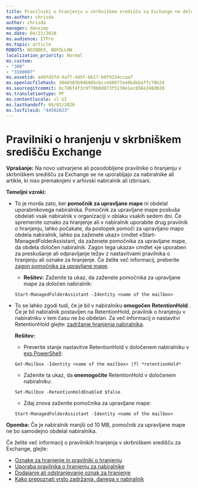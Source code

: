 ```yaml
---
title: Pravilniki o hranjenju v skrbniškem središču za Exchange ne delujejo
ms.author: chrisda
author: chrisda
manager: dansimp
ms.date: 04/21/2020
ms.audience: ITPro
ms.topic: article
ROBOTS: NOINDEX, NOFOLLOW
localization_priority: Normal
ms.custom:
- "308"
- "3100007"
ms.assetid: a48fd5fd-4af7-4d5f-b617-b0f9334ccaa7
ms.openlocfilehash: 3040365b9d686bcbcce60977ee9bdbbaffc70b24
ms.sourcegitcommit: bc7d6f4f3c9f7060d073f5130e1ec856e248d020
ms.translationtype: MT
ms.contentlocale: sl-SI
ms.lasthandoff: 06/02/2020
ms.locfileid: "44502623"
---
```

# <a name="retention-policies-in-exchange-admin-center"></a>Pravilniki o hranjenju v skrbniškem središču Exchange

 **Vprašanje:** Na novo ustvarjene ali posodobljene pravilnike o hranjenju v skrbniškem središču za Exchange se ne uporabljajo za nabiralnike ali artikle, ki niso premaknjeni v arhivski nabiralnik ali izbrisani. 
  
 **Temeljni vzroki:**
  
- To je morda zato, ker **pomočnik za upravljane mape** ni obdelal uporabnikovega nabiralnika. Pomočnik za upravljane mape poskuša obdelati vsak nabiralnik v organizaciji v oblaku vsakih sedem dni. Če spremenite oznako za hranjenje ali v nabiralnik uporabite drug pravilnik o hranjenju, lahko počakate, da postopek pomoči za upravljano mapo obdela nabiralnik, lahko pa zaženete ukaz» cmdlet «Start-ManagedFolderAssistant, da zaženete pomočnika za upravljane mape, da obdela določen nabiralnik. Zagon tega ukaza» cmdlet «je uporaben za preskušanje ali odpravljanje težav z nastavitvami pravilnika o hranjenju ali oznake za hranjenje. Če želite več informacij, preberite [zagon pomočnika za upravljane mape](https://msdn.microsoft.com/library/gg271153%28v=exchsrvcs.149%29.aspx#managedfolderassist).
    
  - **Rešitev:** Zaženite ta ukaz, da zaženete pomočnika za upravljane mape za določen nabiralnik:
    
  ```
  Start-ManagedFolderAssistant -Identity <name of the mailbox>
  ```

- To se lahko zgodi tudi, če je bil v nabiralniku **omogočen** **RetentionHold** . Če je bil nabiralnik postavljen na RetentionHold, pravilnik o hranjenju v nabiralniku v tem času ne bo obdelan. Za več informacij o nastavitvi RetentionHold glejte: [zadržanje hranjenja nabiralnika](https://docs.microsoft.com/exchange/security-and-compliance/messaging-records-management/mailbox-retention-hold).
    
    **Rešitev:**
    
  - Preverite stanje nastavitve RetentionHold v določenem nabiralniku v [exo PowerShell](https://docs.microsoft.com/powershell/exchange/exchange-online/connect-to-exchange-online-powershell/connect-to-exchange-online-powershell?view=exchange-ps):
    
  ```
  Get-Mailbox -Identity <name of the mailbox> |fl *retentionHold*
  ```

  - Zaženite ta ukaz, da **onemogočite** RetentionHold v določenem nabiralniku:
    
  ```
  Set-Mailbox -RetentionHoldEnabled $false
  ```

  - Zdaj znova zaženite pomočnika za upravljane mape:
    
  ```
  Start-ManagedFolderAssistant -Identity <name of the mailbox>
  ```

 **Opomba:** Če je nabiralnik manjši od 10 MB, pomočnik za upravljane mape ne bo samodejno obdelal nabiralnika.
 
Če želite več informacij o pravilnikih hranjenja v skrbniškem središču za Exchange, glejte:
- [Oznake za hranjenje in pravilniki o hranjenju](https://docs.microsoft.com/exchange/security-and-compliance/messaging-records-management/retention-tags-and-policies)
- [Uporaba pravilnika o hranjenju za nabiralnike](https://docs.microsoft.com/exchange/security-and-compliance/messaging-records-management/apply-retention-policy)
- [Dodajanje ali odstranjevanje oznak za hranjenje](https://docs.microsoft.com/exchange/security-and-compliance/messaging-records-management/add-or-remove-retention-tags)
- [Kako prepoznati vrsto zadržanja, danega v nabiralnik](https://docs.microsoft.com/microsoft-365/compliance/identify-a-hold-on-an-exchange-online-mailbox)
